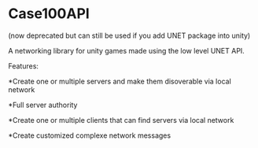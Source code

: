# Case100API
(now deprecated but can still be used if you add UNET package into unity)

A networking library for unity games made using the low level UNET API. 

Features:

*Create one or multiple servers and make them disoverable via local network

*Full server authority

*Create one or multiple clients that can find servers via local network

*Create customized complexe network messages

